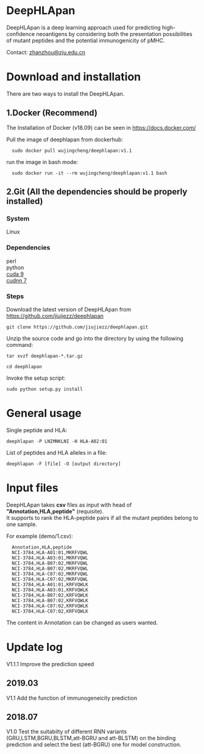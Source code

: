 # DeepHLApan

   DeepHLApan is a deep learning approach used for predicting high-confidence neoantigens by considering both the presentation possibilities of mutant peptides and the potential immunogenicity of pMHC.
   
   Contact: zhanzhou@zju.edu.cn

# Download and installation

There are two ways to install the DeepHLApan.

## 1.Docker (Recommend)

The Installation of Docker (v18.09) can be seen in https://docs.docker.com/

Pull the image of deephlapan from dockerhub:

      sudo docker pull wujingcheng/deephlapan:v1.1  

run the image in bash mode:

      sudo docker run -it --rm wujingcheng/deephlapan:v1.1 bash

## 2.Git (All the dependencies should be properly installed)

### System
Linux

### Dependencies
perl    
python    
[cuda 9](https://developer.nvidia.com/cuda-90-download-archive)  
[cudnn 7](https://developer.nvidia.com/rdp/cudnn-archive)

### Steps

Download the latest version of DeepHLApan from https://github.com/jiujiezz/deephlapan
    
    git clone https://github.com/jiujiezz/deephlapan.git
    
Unzip the source code and go into the directory by using the following command:

    tar xvzf deephlapan-*.tar.gz

    cd deephlapan

Invoke the setup script:

    sudo python setup.py install


# General usage

Single peptide and HLA:

    deephlapan -P LNIMNKLNI -H HLA-A02:01 

List of peptides and HLA alleles in a file:

    deephlapan -F [file] -O [output directory]  

# Input files

DeepHLApan takes **csv** files as input with head of **"Annotation,HLA,peptide"** (requisite).    
It supports to rank the HLA-peptide pairs if all the mutant peptides belong to one sample. 

For example (demo/1.csv):
    
      Annotation,HLA,peptide
      NCI-3784,HLA-A01:01,MKRFVQWL
      NCI-3784,HLA-A03:01,MKRFVQWL
      NCI-3784,HLA-B07:02,MKRFVQWL
      NCI-3784,HLA-B07:02,MKRFVQWL
      NCI-3784,HLA-C07:02,MKRFVQWL
      NCI-3784,HLA-C07:02,MKRFVQWL
      NCI-3784,HLA-A01:01,KRFVQWLK
      NCI-3784,HLA-A03:01,KRFVQWLK
      NCI-3784,HLA-B07:02,KRFVQWLK
      NCI-3784,HLA-B07:02,KRFVQWLK
      NCI-3784,HLA-C07:02,KRFVQWLK
      NCI-3784,HLA-C07:02,KRFVQWLK
 
 The content in Annotation can be changed as users wanted.
 
 
 # Update log
 V1.1.1
 Improve the prediction speed
 ## 2019.03
 V1.1
 Add the function of immunogeneicity prediction
 
 ## 2018.07
 V1.0
 Test the suitabilty of different RNN variants (GRU,LSTM,BGRU,BLSTM,att-BGRU and att-BLSTM) on the binding prediction and select the best (att-BGRU) one for model construction.
 
